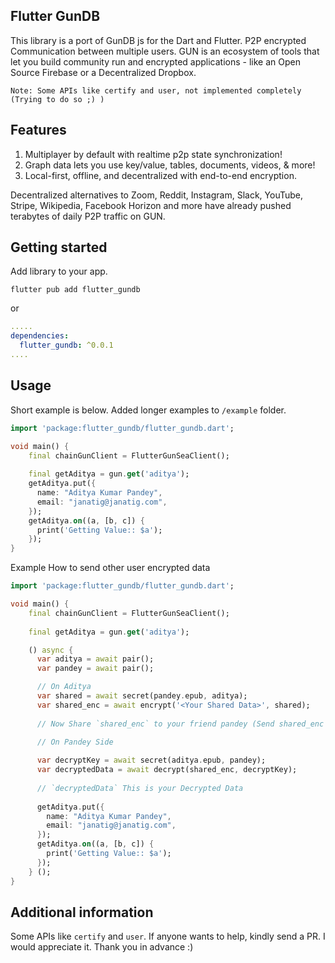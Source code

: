 ## Flutter GunDB

This library is a port of GunDB js for the Dart and Flutter. P2P encrypted Communication between multiple users.
GUN is an ecosystem of tools that let you build community run and encrypted applications - like an Open Source Firebase or a Decentralized Dropbox.

`Note: Some APIs like certify and user, not implemented completely (Trying to do so ;) )`
## Features

1. Multiplayer by default with realtime p2p state synchronization!
2. Graph data lets you use key/value, tables, documents, videos, & more!
3. Local-first, offline, and decentralized with end-to-end encryption.

Decentralized alternatives to Zoom, Reddit, Instagram, Slack, YouTube, Stripe, Wikipedia, Facebook Horizon and
more have already pushed terabytes of daily P2P traffic on GUN.

## Getting started

Add library to your app.

```
flutter pub add flutter_gundb
```

or

```yaml
.....
dependencies:
  flutter_gundb: ^0.0.1
....
```

## Usage

Short example is below. Added longer examples to `/example` folder.

```dart
import 'package:flutter_gundb/flutter_gundb.dart';

void main() {
    final chainGunClient = FlutterGunSeaClient();
    
    final getAditya = gun.get('aditya');
    getAditya.put({
      name: "Aditya Kumar Pandey",
      email: "janatig@janatig.com",
    });
    getAditya.on((a, [b, c]) {
      print('Getting Value:: $a');
    });
}

```

Example How to send other user encrypted data

```dart
import 'package:flutter_gundb/flutter_gundb.dart';

void main() {
    final chainGunClient = FlutterGunSeaClient();
    
    final getAditya = gun.get('aditya');

    () async {
      var aditya = await pair();
      var pandey = await pair();

      // On Aditya
      var shared = await secret(pandey.epub, aditya);
      var shared_enc = await encrypt('<Your Shared Data>', shared);
      
      // Now Share `shared_enc` to your friend pandey (Send shared_enc and aditya's public key)
      
      // On Pandey Side

      var decryptKey = await secret(aditya.epub, pandey);
      var decryptedData = await decrypt(shared_enc, decryptKey);
      
      // `decryptedData` This is your Decrypted Data
      
      getAditya.put({
        name: "Aditya Kumar Pandey",
        email: "janatig@janatig.com",
      });
      getAditya.on((a, [b, c]) {
        print('Getting Value:: $a');
      });
    } ();
}

```

## Additional information

Some APIs like `certify` and `user`. If anyone wants to help, kindly send a PR. I would appreciate it. Thank you in advance :)

